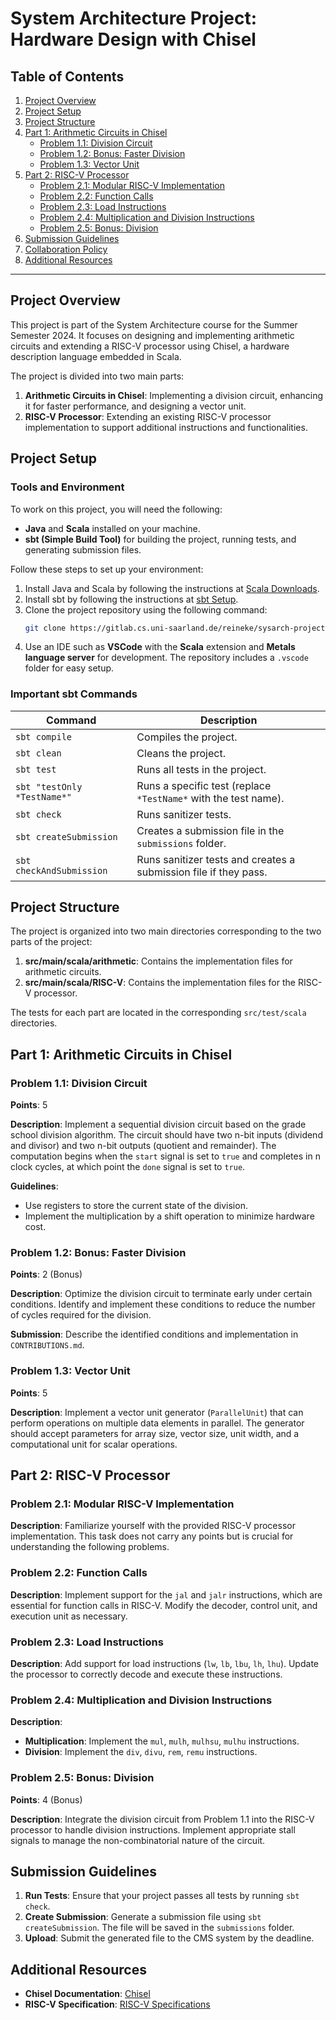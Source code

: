 

# System Architecture Project: Hardware Design with Chisel

## Table of Contents
1. [Project Overview](#project-overview)
2. [Project Setup](#project-setup)
3. [Project Structure](#project-structure)
4. [Part 1: Arithmetic Circuits in Chisel](#part-1-arithmetic-circuits-in-chisel)
   - [Problem 1.1: Division Circuit](#problem-11-division-circuit)
   - [Problem 1.2: Bonus: Faster Division](#problem-12-bonus-faster-division)
   - [Problem 1.3: Vector Unit](#problem-13-vector-unit)
5. [Part 2: RISC-V Processor](#part-2-risc-v-processor)
   - [Problem 2.1: Modular RISC-V Implementation](#problem-21-modular-risc-v-implementation)
   - [Problem 2.2: Function Calls](#problem-22-function-calls)
   - [Problem 2.3: Load Instructions](#problem-23-load-instructions)
   - [Problem 2.4: Multiplication and Division Instructions](#problem-24-multiplication-and-division-instructions)
   - [Problem 2.5: Bonus: Division](#problem-25-bonus-division)
6. [Submission Guidelines](#submission-guidelines)
7. [Collaboration Policy](#collaboration-policy)
8. [Additional Resources](#additional-resources)

---

## Project Overview

This project is part of the System Architecture course for the Summer Semester 2024. It focuses on designing and implementing arithmetic circuits and extending a RISC-V processor using Chisel, a hardware description language embedded in Scala.

The project is divided into two main parts:
1. **Arithmetic Circuits in Chisel**: Implementing a division circuit, enhancing it for faster performance, and designing a vector unit.
2. **RISC-V Processor**: Extending an existing RISC-V processor implementation to support additional instructions and functionalities.

## Project Setup

### Tools and Environment

To work on this project, you will need the following:
- **Java** and **Scala** installed on your machine.
- **sbt (Simple Build Tool)** for building the project, running tests, and generating submission files.

Follow these steps to set up your environment:
1. Install Java and Scala by following the instructions at [Scala Downloads](https://www.scala-lang.org/download/).
2. Install sbt by following the instructions at [sbt Setup](https://www.scala-sbt.org/1.x/docs/Setup.html).
3. Clone the project repository using the following command:
   ```bash
   git clone https://gitlab.cs.uni-saarland.de/reineke/sysarch-project-one
   ```
4. Use an IDE such as **VSCode** with the **Scala** extension and **Metals language server** for development. The repository includes a `.vscode` folder for easy setup.

### Important sbt Commands

| Command                             | Description                                                       |
|-------------------------------------|-------------------------------------------------------------------|
| `sbt compile`                       | Compiles the project.                                             |
| `sbt clean`                         | Cleans the project.                                               |
| `sbt test`                          | Runs all tests in the project.                                     |
| `sbt "testOnly *TestName*"`         | Runs a specific test (replace `*TestName*` with the test name).    |
| `sbt check`                         | Runs sanitizer tests.                                             |
| `sbt createSubmission`              | Creates a submission file in the `submissions` folder.            |
| `sbt checkAndSubmission`            | Runs sanitizer tests and creates a submission file if they pass.   |

## Project Structure

The project is organized into two main directories corresponding to the two parts of the project:

1. **src/main/scala/arithmetic**: Contains the implementation files for arithmetic circuits.
2. **src/main/scala/RISC-V**: Contains the implementation files for the RISC-V processor.

The tests for each part are located in the corresponding `src/test/scala` directories.

## Part 1: Arithmetic Circuits in Chisel

### Problem 1.1: Division Circuit

**Points**: 5

**Description**: Implement a sequential division circuit based on the grade school division algorithm. The circuit should have two n-bit inputs (dividend and divisor) and two n-bit outputs (quotient and remainder). The computation begins when the `start` signal is set to `true` and completes in n clock cycles, at which point the `done` signal is set to `true`.

**Guidelines**:
- Use registers to store the current state of the division.
- Implement the multiplication by a shift operation to minimize hardware cost.

### Problem 1.2: Bonus: Faster Division

**Points**: 2 (Bonus)

**Description**: Optimize the division circuit to terminate early under certain conditions. Identify and implement these conditions to reduce the number of cycles required for the division.

**Submission**: Describe the identified conditions and implementation in `CONTRIBUTIONS.md`.

### Problem 1.3: Vector Unit

**Points**: 5

**Description**: Implement a vector unit generator (`ParallelUnit`) that can perform operations on multiple data elements in parallel. The generator should accept parameters for array size, vector size, unit width, and a computational unit for scalar operations.

## Part 2: RISC-V Processor

### Problem 2.1: Modular RISC-V Implementation



**Description**: Familiarize yourself with the provided RISC-V processor implementation. This task does not carry any points but is crucial for understanding the following problems.

### Problem 2.2: Function Calls



**Description**: Implement support for the `jal` and `jalr` instructions, which are essential for function calls in RISC-V. Modify the decoder, control unit, and execution unit as necessary.

### Problem 2.3: Load Instructions



**Description**: Add support for load instructions (`lw`, `lb`, `lbu`, `lh`, `lhu`). Update the processor to correctly decode and execute these instructions.

### Problem 2.4: Multiplication and Division Instructions



**Description**:
- **Multiplication**: Implement the `mul`, `mulh`, `mulhsu`, `mulhu` instructions.
- **Division**: Implement the `div`, `divu`, `rem`, `remu` instructions.

### Problem 2.5: Bonus: Division

**Points**: 4 (Bonus)

**Description**: Integrate the division circuit from Problem 1.1 into the RISC-V processor to handle division instructions. Implement appropriate stall signals to manage the non-combinatorial nature of the circuit.

## Submission Guidelines

1. **Run Tests**: Ensure that your project passes all tests by running `sbt check`.
2. **Create Submission**: Generate a submission file using `sbt createSubmission`. The file will be saved in the `submissions` folder.
3. **Upload**: Submit the generated file to the CMS system by the deadline.



## Additional Resources

- **Chisel Documentation**: [Chisel](https://www.chisel-lang.org/)
- **RISC-V Specification**: [RISC-V Specifications](https://riscv.org/specifications/)


